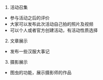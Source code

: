 1. 活动召集

  - 参与活动之后的评价
  - 大家可以发布此次活动自己拍的照片及视频
  - 可以个人或者官方创建活动，有活动性质选择

2. 文章展示
  - 发布一些汉服大事记


3. 摄影展示
  
  - 图虫的功能，展示摄影师的作品

